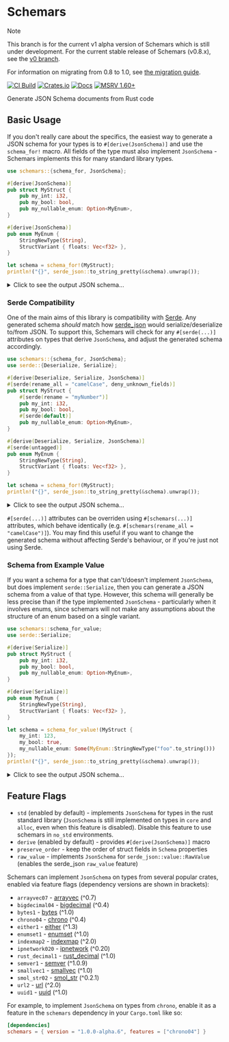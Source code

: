 # Schemars

> [!NOTE]
> This branch is for the current v1 alpha version of Schemars which is still under development.
> For the current stable release of Schemars (v0.8.x), see the [v0 branch](https://github.com/GREsau/schemars/tree/v0).
>
> For information on migrating from 0.8 to 1.0, see [the migration guide](https://graham.cool/schemars/migrating/).

[![CI Build](https://img.shields.io/github/actions/workflow/status/GREsau/schemars/ci.yml?branch=master&logo=GitHub)](https://github.com/GREsau/schemars/actions)
[![Crates.io](https://img.shields.io/crates/v/schemars)](https://crates.io/crates/schemars)
[![Docs](https://img.shields.io/docsrs/schemars/1.0.0--latest?label=docs)](https://docs.rs/schemars/1.0.0--latest)
[![MSRV 1.60+](https://img.shields.io/crates/msrv/schemars)](https://blog.rust-lang.org/2022/04/07/Rust-1.60.0.html)

Generate JSON Schema documents from Rust code

## Basic Usage

If you don't really care about the specifics, the easiest way to generate a JSON schema for your types is to `#[derive(JsonSchema)]` and use the `schema_for!` macro. All fields of the type must also implement `JsonSchema` - Schemars implements this for many standard library types.

```rust
use schemars::{schema_for, JsonSchema};

#[derive(JsonSchema)]
pub struct MyStruct {
    pub my_int: i32,
    pub my_bool: bool,
    pub my_nullable_enum: Option<MyEnum>,
}

#[derive(JsonSchema)]
pub enum MyEnum {
    StringNewType(String),
    StructVariant { floats: Vec<f32> },
}

let schema = schema_for!(MyStruct);
println!("{}", serde_json::to_string_pretty(&schema).unwrap());
```

<details>
<summary>Click to see the output JSON schema...</summary>

```json
{
  "$schema": "https://json-schema.org/draft/2020-12/schema",
  "title": "MyStruct",
  "type": "object",
  "properties": {
    "my_bool": {
      "type": "boolean"
    },
    "my_int": {
      "type": "integer",
      "format": "int32"
    },
    "my_nullable_enum": {
      "anyOf": [
        {
          "$ref": "#/$defs/MyEnum"
        },
        {
          "type": "null"
        }
      ]
    }
  },
  "required": ["my_int", "my_bool"],
  "$defs": {
    "MyEnum": {
      "oneOf": [
        {
          "type": "object",
          "properties": {
            "StringNewType": {
              "type": "string"
            }
          },
          "additionalProperties": false,
          "required": ["StringNewType"]
        },
        {
          "type": "object",
          "properties": {
            "StructVariant": {
              "type": "object",
              "properties": {
                "floats": {
                  "type": "array",
                  "items": {
                    "type": "number",
                    "format": "float"
                  }
                }
              },
              "required": ["floats"]
            }
          },
          "additionalProperties": false,
          "required": ["StructVariant"]
        }
      ]
    }
  }
}
```

</details>

### Serde Compatibility

One of the main aims of this library is compatibility with [Serde](https://github.com/serde-rs/serde). Any generated schema _should_ match how [serde_json](https://github.com/serde-rs/json) would serialize/deserialize to/from JSON. To support this, Schemars will check for any `#[serde(...)]` attributes on types that derive `JsonSchema`, and adjust the generated schema accordingly.

```rust
use schemars::{schema_for, JsonSchema};
use serde::{Deserialize, Serialize};

#[derive(Deserialize, Serialize, JsonSchema)]
#[serde(rename_all = "camelCase", deny_unknown_fields)]
pub struct MyStruct {
    #[serde(rename = "myNumber")]
    pub my_int: i32,
    pub my_bool: bool,
    #[serde(default)]
    pub my_nullable_enum: Option<MyEnum>,
}

#[derive(Deserialize, Serialize, JsonSchema)]
#[serde(untagged)]
pub enum MyEnum {
    StringNewType(String),
    StructVariant { floats: Vec<f32> },
}

let schema = schema_for!(MyStruct);
println!("{}", serde_json::to_string_pretty(&schema).unwrap());
```

<details>
<summary>Click to see the output JSON schema...</summary>

```json
{
  "$schema": "https://json-schema.org/draft/2020-12/schema",
  "title": "MyStruct",
  "type": "object",
  "properties": {
    "myBool": {
      "type": "boolean"
    },
    "myNullableEnum": {
      "anyOf": [
        {
          "$ref": "#/$defs/MyEnum"
        },
        {
          "type": "null"
        }
      ],
      "default": null
    },
    "myNumber": {
      "type": "integer",
      "format": "int32"
    }
  },
  "additionalProperties": false,
  "required": ["myNumber", "myBool"],
  "$defs": {
    "MyEnum": {
      "anyOf": [
        {
          "type": "string"
        },
        {
          "type": "object",
          "properties": {
            "floats": {
              "type": "array",
              "items": {
                "type": "number",
                "format": "float"
              }
            }
          },
          "required": ["floats"]
        }
      ]
    }
  }
}
```

</details>

`#[serde(...)]` attributes can be overriden using `#[schemars(...)]` attributes, which behave identically (e.g. `#[schemars(rename_all = "camelCase")]`). You may find this useful if you want to change the generated schema without affecting Serde's behaviour, or if you're just not using Serde.

### Schema from Example Value

If you want a schema for a type that can't/doesn't implement `JsonSchema`, but does implement `serde::Serialize`, then you can generate a JSON schema from a value of that type. However, this schema will generally be less precise than if the type implemented `JsonSchema` - particularly when it involves enums, since schemars will not make any assumptions about the structure of an enum based on a single variant.

```rust
use schemars::schema_for_value;
use serde::Serialize;

#[derive(Serialize)]
pub struct MyStruct {
    pub my_int: i32,
    pub my_bool: bool,
    pub my_nullable_enum: Option<MyEnum>,
}

#[derive(Serialize)]
pub enum MyEnum {
    StringNewType(String),
    StructVariant { floats: Vec<f32> },
}

let schema = schema_for_value!(MyStruct {
    my_int: 123,
    my_bool: true,
    my_nullable_enum: Some(MyEnum::StringNewType("foo".to_string()))
});
println!("{}", serde_json::to_string_pretty(&schema).unwrap());
```

<details>
<summary>Click to see the output JSON schema...</summary>

```json
{
  "$schema": "http://json-schema.org/draft-07/schema#",
  "title": "MyStruct",
  "examples": [
    {
      "my_bool": true,
      "my_int": 123,
      "my_nullable_enum": {
        "StringNewType": "foo"
      }
    }
  ],
  "type": "object",
  "properties": {
    "my_bool": {
      "type": "boolean"
    },
    "my_int": {
      "type": "integer"
    },
    "my_nullable_enum": true
  }
}
```

</details>

## Feature Flags

- `std` (enabled by default) - implements `JsonSchema` for types in the rust standard library (`JsonSchema` is still implemented on types in `core` and `alloc`, even when this feature is disabled). Disable this feature to use schemars in `no_std` environments.
- `derive` (enabled by default) - provides `#[derive(JsonSchema)]` macro
- `preserve_order` - keep the order of struct fields in `Schema` properties
- `raw_value` - implements `JsonSchema` for `serde_json::value::RawValue` (enables the serde_json `raw_value` feature)

Schemars can implement `JsonSchema` on types from several popular crates, enabled via feature flags (dependency versions are shown in brackets):

- `arrayvec07` - [arrayvec](https://crates.io/crates/arrayvec) (^0.7)
- `bigdecimal04` - [bigdecimal](https://crates.io/crates/bigdecimal) (^0.4)
- `bytes1` - [bytes](https://crates.io/crates/bytes) (^1.0)
- `chrono04` - [chrono](https://crates.io/crates/chrono) (^0.4)
- `either1` - [either](https://crates.io/crates/either) (^1.3)
- `enumset1` - [enumset](https://crates.io/crates/enumset) (^1.0)
- `indexmap2` - [indexmap](https://crates.io/crates/indexmap) (^2.0)
- `ipnetwork020` - [ipnetwork](https://crates.io/crates/ipnetwork) (^0.20)
- `rust_decimal1` - [rust_decimal](https://crates.io/crates/rust_decimal) (^1.0)
- `semver1` - [semver](https://crates.io/crates/semver) (^1.0.9)
- `smallvec1` - [smallvec](https://crates.io/crates/smallvec) (^1.0)
- `smol_str02` - [smol_str](https://crates.io/crates/smol_str) (^0.2.1)
- `url2` - [url](https://crates.io/crates/url) (^2.0)
- `uuid1` - [uuid](https://crates.io/crates/uuid) (^1.0)

For example, to implement `JsonSchema` on types from `chrono`, enable it as a feature in the `schemars` dependency in your `Cargo.toml` like so:

```toml
[dependencies]
schemars = { version = "1.0.0-alpha.6", features = ["chrono04"] }
```
